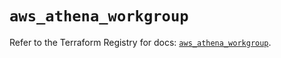 # `aws_athena_workgroup`

Refer to the Terraform Registry for docs: [`aws_athena_workgroup`](https://registry.terraform.io/providers/hashicorp/aws/6.0.0/docs/resources/athena_workgroup).
